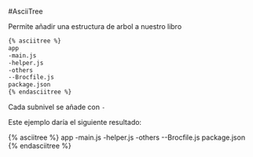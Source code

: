 #AsciiTree

Permite añadir una estructura de arbol a nuestro libro
``` markdown
{% asciitree %}
app
-main.js
-helper.js
-others
--Brocfile.js
package.json
{% endasciitree %}
```
Cada subnivel se añade con `-`

Este ejemplo daría el siguiente resultado:

{% asciitree %}
app
-main.js
-helper.js
-others
--Brocfile.js
package.json
{% endasciitree %}
